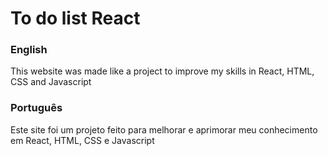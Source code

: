 <h1>To do list React</h1>
<h3>English</h3>
<p>This website was made like a project to improve my skills in React, HTML, CSS and Javascript</p>
<h3>Português</h3>
<p>Este site foi um projeto feito para melhorar e aprimorar meu conhecimento em React, HTML, CSS e Javascript</p>
